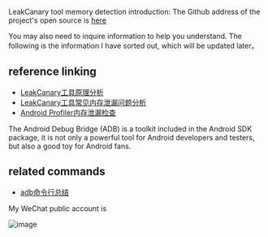LeakCanary tool memory detection introduction: 
The Github address of the project's open source is [here](https://github.com/frank-tan/SinsOfMemoryLeaks/tree/FIXED)

You may also need to inquire information to help you understand. The following is the information I have sorted out, which will be updated later。
## reference linking 

* [LeakCanary工具原理分析](https://mp.weixin.qq.com/s?__biz=MzU5NTkwNTkyOA==&mid=2247483713&idx=1&sn=dd9508b70be8c22b5fc3fc03beda9dc2&chksm=fe6b9da6c91c14b09316e192a8b138ba752a33c65e59eaa635a78b670e62b30e5284c5435ea7&token=468345095&lang=zh_CN#rd)
* [LeakCanary工具常见内存泄漏问题分析](https://mp.weixin.qq.com/s?__biz=MzU5NTkwNTkyOA==&mid=2247483746&idx=1&sn=26082aa50679702f54dffde031985f76&chksm=fe6b9d85c91c1493b0ec876cf01f2c0cf7e7cba610a2fa20b7a7abcb34fdfc3d29cc14b2127c&token=468345095&lang=zh_CN#rd)
* [Android Profiler内存泄漏检查](https://mp.weixin.qq.com/s?__biz=MzU5NTkwNTkyOA==&mid=2247483766&idx=1&sn=92a287e0b10af21470d4c77ecdc8284c&chksm=fe6b9d91c91c1487147a2797df0c2d95cdbb35c8035a1edd012435dbb26692e2e8f9c2b2e110&token=1153645269&lang=zh_CN#rd)

The Android Debug Bridge (ADB) is a toolkit included in the Android SDK package, it is not only a powerful tool for Android developers and testers, but also a good toy for Android fans.
## related commands

* [adb命令行总结](./related/adb.md)


My WeChat public account is

![image](https://github.com/szuhqh/CoolMusic-master/blob/master/screenshots/qrcode_for_gh_134f1744e99c_258.jpg)
